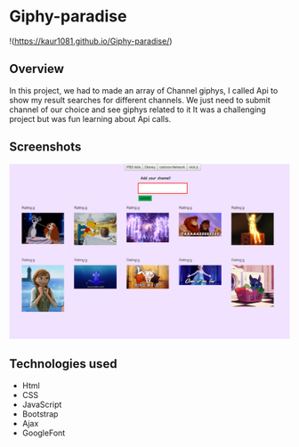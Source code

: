 # Giphy-paradise


!(https://kaur1081.github.io/Giphy-paradise/)

## Overview
 
In this project, we had to made an array of Channel giphys,  I called Api to show my result searches for different channels.
We just need to submit channel of our choice and see giphys related to it
It was a challenging project but was fun learning about Api calls.

## Screenshots
![ Giphy-paradise! ](https://github.com/kaur1081/Giphy-paradise/blob/master/giphy.PNG)

## Technologies used

- Html
- CSS
- JavaScript
- Bootstrap
- Ajax
- GoogleFont
